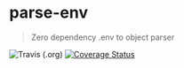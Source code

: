 # parse-env

> Zero dependency .env to object parser

![Travis (.org)](https://img.shields.io/travis/codeshifu/parse-env.svg)
[![Coverage Status](https://coveralls.io/repos/github/codeshifu/parse-env/badge.svg?branch=master)](https://coveralls.io/github/codeshifu/parse-env?branch=master)
